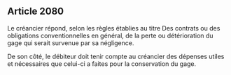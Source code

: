 Article 2080
----
Le créancier répond, selon les règles établies au titre Des contrats ou des
obligations conventionnelles en général, de la perte ou détérioration du gage
qui serait survenue par sa négligence.

De son côté, le débiteur doit tenir compte au créancier des dépenses utiles et
nécessaires que celui-ci a faites pour la conservation du gage.
